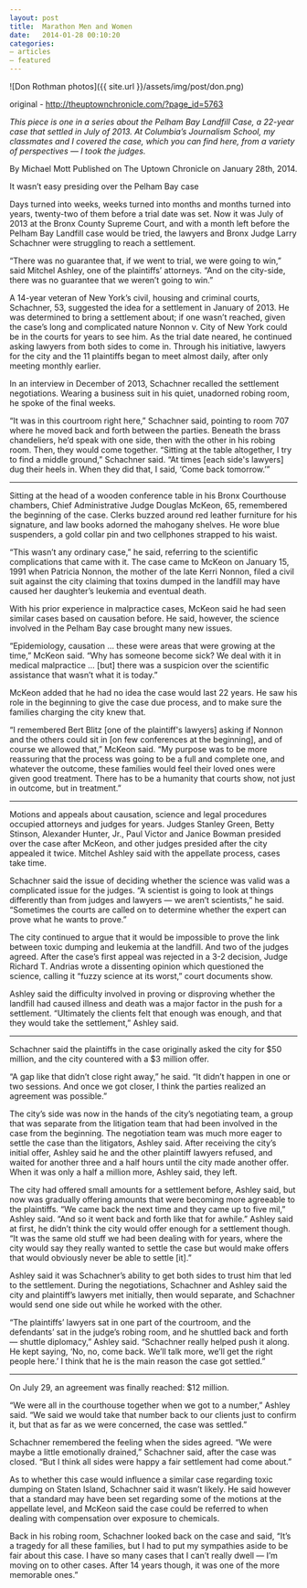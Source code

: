 ```yaml
---
layout: post
title:  Marathon Men and Women
date:   2014-01-28 00:10:20
categories:
— articles
— featured
---
```


![Don Rothman photos]({{ site.url }}/assets/img/post/don.png)

original - http://theuptownchronicle.com/?page_id=5763

_This piece is one in a series about the Pelham Bay Landfill Case, a 22-year case that settled in July of 2013. At Columbia’s Journalism School, my classmates and I covered the case, which you can find here, from a variety of perspectives — I took the judges._

By Michael Mott
Published on The Uptown Chronicle on January 28th, 2014.

It wasn’t easy presiding over the Pelham Bay case

Days turned into weeks, weeks turned into months and months turned into years, twenty-two of them before a trial date was set. Now it was July of 2013 at the Bronx County Supreme Court, and with a month left before the Pelham Bay Landfill case would be tried, the lawyers and Bronx Judge Larry Schachner were struggling to reach a settlement.

“There was no guarantee that, if we went to trial, we were going to win,” said Mitchel Ashley, one of the plaintiffs’ attorneys. “And on the city-side, there was no guarantee that we weren’t going to win.”

A 14-year veteran of New York’s civil, housing and criminal courts, Schachner, 53, suggested the idea for a settlement in January of 2013. He was determined to bring a settlement about; if one wasn’t reached, given the case’s long and complicated nature Nonnon v. City of New York could be in the courts for years to see him. As the trial date neared, he continued asking lawyers from both sides to come in. Through his initiative, lawyers for the city and the 11 plaintiffs began to meet almost daily, after only meeting monthly earlier.

In an interview in December of 2013, Schachner recalled the settlement negotiations. Wearing a business suit in his quiet, unadorned robing room, he spoke of the final weeks.

“It was in this courtroom right here,” Schachner said, pointing to room 707 where he moved back and forth between the parties. Beneath the brass chandeliers, he’d speak with one side, then with the other in his robing room. Then, they would come together. “Sitting at the table altogether, I try to find a middle ground,” Schachner said. “At times [each side's lawyers] dug their heels in. When they did that, I said, ‘Come back tomorrow.’”

* * *

Sitting at the head of a wooden conference table in his Bronx Courthouse chambers, Chief Administrative Judge Douglas McKeon, 65, remembered the beginning of the case. Clerks buzzed around red leather furniture for his signature, and law books adorned the mahogany shelves. He wore blue suspenders, a gold collar pin and two cellphones strapped to his waist.

“This wasn’t any ordinary case,” he said, referring to the scientific complications that came with it. The case came to McKeon on January 15, 1991 when Patricia Nonnon, the mother of the late Kerri Nonnon, filed a civil suit against the city claiming that toxins dumped in the landfill may have caused her daughter’s leukemia and eventual death.

With his prior experience in malpractice cases, McKeon said he had seen similar cases based on causation before. He said, however, the science involved in the Pelham Bay case brought many new issues.

“Epidemiology, causation … these were areas that were growing at the time,” McKeon said. “Why has someone become sick? We deal with it in medical malpractice … [but] there was a suspicion over the scientific assistance that wasn’t what it is today.”

McKeon added that he had no idea the case would last 22 years. He saw his role in the beginning to give the case due process, and to make sure the families charging the city knew that.

“I remembered Bert Blitz [one of the plaintiff's lawyers] asking if Nonnon and the others could sit in [on few conferences at the beginning], and of course we allowed that,” McKeon said. “My purpose was to be more reassuring that the process was going to be a full and complete one, and whatever the outcome, these families would feel their loved ones were given good treatment. There has to be a humanity that courts show, not just in outcome, but in treatment.”

* * *

Motions and appeals about causation, science and legal procedures occupied attorneys and judges for years. Judges Stanley Green, Betty Stinson, Alexander Hunter, Jr., Paul Victor and Janice Bowman presided over the case after McKeon, and other judges presided after the city appealed it twice. Mitchel Ashley said with the appellate process, cases take time.

Schachner said the issue of deciding whether the science was valid was a complicated issue for the judges. “A scientist is going to look at things differently than from judges and lawyers — we aren’t scientists,” he said. “Sometimes the courts are called on to determine whether the expert can prove what he wants to prove.”

The city continued to argue that it would be impossible to prove the link between toxic dumping and leukemia at the landfill. And two of the judges agreed. After the case’s first appeal was rejected in a 3-2 decision, Judge Richard T. Andrias wrote a dissenting opinion which questioned the science, calling it “fuzzy science at its worst,” court documents show.

Ashley said the difficulty involved in proving or disproving whether the landfill had caused illness and death was a major factor in the push for a settlement. “Ultimately the clients felt that enough was enough, and that they would take the settlement,” Ashley said.

* * *

Schachner said the plaintiffs in the case originally asked the city for $50 million, and the city countered with a $3 million offer.

“A gap like that didn’t close right away,” he said. “It didn’t happen in one or two sessions. And once we got closer, I think the parties realized an agreement was possible.”

The city’s side was now in the hands of the city’s negotiating team, a group that was separate from the litigation team that had been involved in the case from the beginning. The negotiation team was much more eager to settle the case than the litigators, Ashley said. After receiving the city’s initial offer, Ashley said he and the other plaintiff lawyers refused, and waited for another three and a half hours until the city made another offer. When it was only a half a million more, Ashley said, they left.

The city had offered small amounts for a settlement before, Ashley said, but now was gradually offering amounts that were becoming more agreeable to the plaintiffs. “We came back the next time and they came up to five mil,” Ashley said. “And so it went back and forth like that for awhile.”
Ashley said at first, he didn’t think the city would offer enough for a settlement though. “It was the same old stuff we had been dealing with for years, where the city would say they really wanted to settle the case but would make offers that would obviously never be able to settle [it].”

Ashley said it was Schachner’s ability to get both sides to trust him that led to the settlement. During the negotiations, Schachner and Ashley said the city and plaintiff’s lawyers met initially, then would separate, and Schachner would send one side out while he worked with the other.

“The plaintiffs’ lawyers sat in one part of the courtroom, and the defendants’ sat in the judge’s robing room, and he shuttled back and forth — shuttle diplomacy,” Ashley said. “Schachner really helped push it along. He kept saying, ‘No, no, come back. We’ll talk more, we’ll get the right people here.’ I think that he is the main reason the case got settled.”

* * *

On July 29, an agreement was finally reached: $12 million.

“We were all in the courthouse together when we got to a number,” Ashley said. “We said we would take that number back to our clients just to confirm it, but that as far as we were concerned, the case was settled.”

Schachner remembered the feeling when the sides agreed. “We were maybe a little emotionally drained,” Schachner said, after the case was closed. “But I think all sides were happy a fair settlement had come about.”

As to whether this case would influence a similar case regarding toxic dumping on Staten Island, Schachner said it wasn’t likely. He said however that a standard may have been set regarding some of the motions at the appellate level, and McKeon said the case could be referred to when dealing with compensation over exposure to chemicals.

Back in his robing room, Schachner looked back on the case and said, “It’s a tragedy for all these families, but I had to put my sympathies aside to be fair about this case. I have so many cases that I can’t really dwell — I’m moving on to other cases. After 14 years though, it was one of the more memorable ones.”